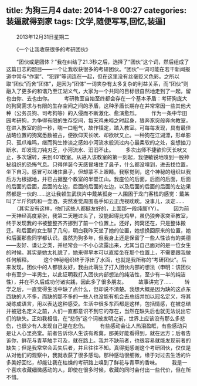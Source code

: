 title: 为狗三月4
date: 2014-1-8 00:27
categories: 装逼就得到家
tags: [文学,随便写写,回忆,装逼]
---
　　2013年12月31日星期二

　　《一个让我收获很多的考研团伙》

　　“团伙或是团体？”我在纠结了21.3秒之后，选择了“团伙”这个词，然后组成了这篇日志的题目——一个让我收获很多的考研团伙。“团伙”一词可能在若干新闻报道中常与“作案”、“犯罪”等词连在一起，但在这里没有丝毫贬义色彩。之所以取“团伙”而舍“团体”，是因为“团体”一词夹杂有太多复杂的利益关系，而“团伙”则融入了更多的和谐乃至江湖义气，大家为一个共同的目标很自然地走到了一起，留也由你、去也由你。
　　考研教室自始至终都会存在一个基本矛盾：考研狗庞大的狗窝需求与有限的生存空间之间的矛盾，这种矛盾长期存在并常常因一些其他犬种（公务员狗、司考狗等）的入侵而不断激化、愈演愈烈。
　　作为一条中华田园考研狗，为争得有限的生存空间，每天鸡未啼之时起身，狼奔豕突般奔向教室，在进入教室的前一秒，喘一口粗气，故作镇定，踏入教室。可每每发现，具有最佳战略位置的狗窝悉数被占，便欲仰天长吠、却欲吠又止。一种狗在江湖漂，形单影只、孤爪难鸣，继而狗生惨淡之感如小河流水般流过内心最柔软的之处，妄想抽刀断水，却发现刀钝刃乏，小河流水、汩汩不止。
　　多次出师不捷欲仰天长吠又止，多次辗转，来到401教室。从进入该教室的第一刻起，我便敏锐地嗅到一股神秘组织的恐怖气息。只得佯装今天感冒堵住了鼻子，什么都没嗅到，进去找位置，坐下自习。感冒可以堵住鼻子，但却蒙不上眼睛。我察觉到，这个神秘的组织以我后方为根据地，并已占据整个教室的半壁江山。我座位的后面，后面的后面，后面的后面的后面，后面的左边，后面的后面的左边，以及后面的后面的后面的左边果然都是一伙的……这让我顿生武侠片中戴某孤身一人围困于龙门客栈的感觉：戴某叫了半斤狗肉和一壶酒，突然发觉周围高手如云正虎视眈眈。没事儿，淡定……
　　（其实没有这样，他们这些人都挺友好的，上面那一段纯属YY）。
　　因为前一天神经高度紧张，我第二天睡过头了，没能起得比鸡早，虽仍狼奔豕突至教室，终于发现我的书被整整齐齐挪到了前一个位置上。还好，狗窝还在，只是整体搬迁。和后面的女生聊了几句，明白我昨天坐了她的位置，她想换回原来的位置，她和后面那些同学都认识。虽然为狗多年，但我身上还是保留了一些人性该有的美德——友好、谦让之类，并经常会一不小心流露出来，尤其当自己面对的是一位女生的时候。其实是她太礼貌了，她来得早本可以直接坐在那个位置上，不需要跟我做任何解释。
　　这个神秘组织终于浮出了水面，也就是我所称的“考研团伙”。后来发现，团伙中的人都很友好，我由此萌生了打入团伙内部的想法（申明：该团伙中有至少一半男生，以此证明我打入团伙内部想法的纯洁性，至少有一半的纯洁性），并在不久后成功付诸实践，因此多了很多朋友。
　　故事讲完了……
　　转学之后，一直觉得生活中缺了点什么，但却说不清楚。我想大概是因为缺的这点东西缺的人不多，而缺的那不多的一些人也没能有机会去总结并加以冠名定义，将其凝练成语言，用以表达这种感受。生活中很多东西都是这样，包括情感，在被总结并被冠名定义之前，人们一直都意识不到它的存在，当然在缺失后也就无法说出它们的缺失。正如我相信，在“悲伤”这个词被发明之前，世界上应该没有那么多悲伤，也很少有人发现自己是在悲伤。
　　有些感动会让人热泪盈眶，有些感动只是让人心里亮堂。前者告诉你人生该有希冀，那美好能看得到，就在远方；后者告诉你，鲜花与青草触手可及，就在路上。我并不缺前者，也很容易就能发现前者的缺失；但是我常常会丢失后者，并且往往不知。真得挺感谢这个考研团伙，仅仅是从对他们的观察中，我就收获了很多感动。那种感动很细微，缘于对过去生活的许多美好回忆，却能让我在枯燥的考研路上嗅到了鲜花与青草的香味。
　　我是一个喜欢收藏细微感动的人，即使在很多时候，收藏的同时会付出一些代价，但在所不惜。